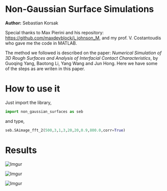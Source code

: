 # Non-Gaussian Surface Simulations

**Author:** Sebastian Korsak

Special thanks to Max Pierini and his repository: https://github.com/maxdevblock/j_johnson_M, and my prof. V. Costantoudis who gave me the code in MATLAB.

The method we followed is described on the paper: *Numerical Simulation of 3D Rough Surfaces and Analysis
of Interfacial Contact Characteristics*, by Guoqing Yang, Baotong Li, Yang Wang and Jun Hong. Here we have some of the steps as are writen in this paper.

# How to use it

Just import the library,

```python
import non_gaussian_surfaces as seb
```

and type,

```python
seb.SAimage_fft_2(500,3,1,3,20,20,0.9,800.0,corr=True)
```

# Results

![Imgur](https://i.imgur.com/jrfH5Fn.png)

![Imgur](https://i.imgur.com/nKt1YX2.png)

![Imgur](https://i.imgur.com/7IA6yya.png)
